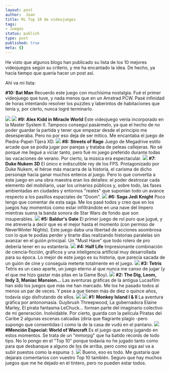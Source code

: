 ```yaml
---
layout: post
author:  Joan
title: Mi Top 10 de videojuegos
tags:
- Juegos
status: publish
type: post
published: true
meta: {}
---
```

He visto que algunos blogs han publicado su lista de los 10 mejores videojuegos según su criterio, y me ha encantado la idea. De hecho, ya hacía tiempo que quería hacer un post así.

Ahí va mi lista:

<strong>#10: Bat Man</strong>
Recuerdo este juego con muchísima nostalgia. Fué el primer videojuego que tuve, y nada menos que en un Amstrad PCW. Pasé infinidad de horas intentando resolver los puzzles y laberintos de habitaciones que tenía y, por cierto, nunca logré terminarlo.

<img class="center noborder" src="http://www.lerion.com/blog/images/pcw_batman_caja.jpg" />
<img class="center noborder" src="http://www.lerion.com/blog/images/pcw_batman.jpg" />
<strong>#9: Alex Kidd in Miracle World</strong>
Este videojuego venía incorporado en la Master System II. Tampoco conseguí pasármelo, ya que el hecho de no poder guardar la partida y tener que empezar desde el principio me desesperaba. Pero no por eso deja de ser mítico. Me encantaba el juego de Piedra-Papel-Tijera XD.

<img class="center noborder" src="http://www.lerion.com/blog/images/alex_kidd.jpg" />
<strong>#8: Streets of Rage</strong>
Juego de Megadrive estilo arcade que se podía jugar por parejas y trataba de peleas callejeras. No sé porqué me llegué a viciar tanto, pero fué mi juego preferido durante todas las vacaciones de verano. Por cierto, la música era espectacular.

<img class="center noborder" src="http://www.lerion.com/blog/images/streets_of_rage.jpg" />
<strong>#7: Duke Nukem 3D</strong>
El único e indiscutible rey de los FPS. Protagonizado por Duke Nukem, el héroe más macarra de la historia, el carisma de dicho personaje hacía ganar muchos enteros al juego.
Pero lo que convertía a éste juego en una obra maestra eran los detalles: el poder destrozar cada elemento del mobiliario, usar los urinarios públicos y, sobre todo, las fases ambientadas en ciudades y entornos "reales" que suponían todo un avance respecto a los pasillos espaciales de "Doom".

<img class="center noborder" src="http://www.lerion.com/blog/images/duke_nukem.jpg" />
<strong>#6: Saga Jedi Knight</strong>
Poco tengo que comentar de esta saga. Me los pasé todos y creo que en los juegos hay momentos como estar infiltrándote en una nave del Impero mientras suena la banda sonora de Star Wars de fondo que son insuperables.

<img class="center noborder" src="http://www.lerion.com/blog/images/jedi_knight.jpg" />
<strong>#5: Baldur's Gate</strong>
El primer juego de rol puro que jugué, y me atrevería a decir que es el mejor hasta el momento (con permiso de NeverWinter Nights). Este juego daba una libertad de acciones asombrosa con lo que te podías perder y tirarte días realizando historias paralelas sin avanzar en el guión principal. Un "Must Have" que todo rolero de pro debería tener en su estantería.

<img class="center noborder" src="http://www.lerion.com/blog/images/baldurs_gate.jpg" />
<strong>#4: Half Life</strong>
Impresionante combinación de ciencia-ficción, gráficos y una inteligencia artificial muy desarrollada para su época. Lo mejor de este juego es su historia, que parecía sacada de un guión de cine y conseguía meterte totalmente en el juego.

<img class="center noborder" src="http://www.lerion.com/blog/images/half_life.jpg" />
<strong>#3: Tetris</strong>
Tetris es un caso aparte, un juego eterno al que nunca me canso de jugar (y el que me hizo gastar más pilas en la Game Boy).

<img class="center noborder" src="http://www.lerion.com/blog/images/tetris.jpg" />
<strong>#2: The Dig, Loom, Indy 3, Maniac Mansion...</strong>
Las aventuras gráficas de la antigua Lucasfilm han sido los juegos que más me han marcado. Me los he pasado todos al menos un par de veces. Y pese a que tienen más de diez o quince años, todavía sigo disfrutando de ellos.

<img class="center noborder" src="http://www.lerion.com/blog/images/the_dig.jpg" />
<img class="center noborder" src="http://www.lerion.com/blog/images/loom.jpg" />
<strong>#1: Monkey Island I & II</strong>
La aventura gráfica por antonomasia. Guybrush Threepwood, La gobernadora Elaine Marley, El pirata fantasma LeChuck... forman parte del imaginario colectivo de mi generación. Inolvidable. Por cierto, guarda con la película Piratas del Caribe 2 algunas escenas calcadas (diría que flagrante plagio -pero supongo que consentidas-) como la de la casa de vudú en el pantano.

<img class="center noborder" src="http://www.lerion.com/blog/images/monkey2.jpg" />
<strong>#Mención Especial: World of Warcraft</strong>
Es el juego que estoy jugando en estos momentos. Se trata de un "mmorpg" que ha batido récords de todo tipo. No lo pongo en el "Top 10" porque todavía no he jugado tanto como para que desbanque a alguno de los de arriba, pero como siga así va a subir puestos como la espuma :).

<img class="center noborder" src="http://www.lerion.com/blog/images/wow.jpg" />
Bueno, eso es todo. Me gustaría que dejarais comentarios con vuestro Top 10 también. Seguro que hay muchos juegos que me he dejado en el tintero, pero no pueden estar todos.
